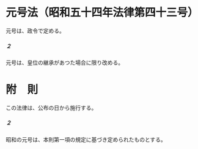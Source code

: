 # 元号法（昭和五十四年法律第四十三号）
元号は、政令で定める。
##### ２
元号は、皇位の継承があつた場合に限り改める。
# 附　則
この法律は、公布の日から施行する。
##### ２
昭和の元号は、本則第一項の規定に基づき定められたものとする。
